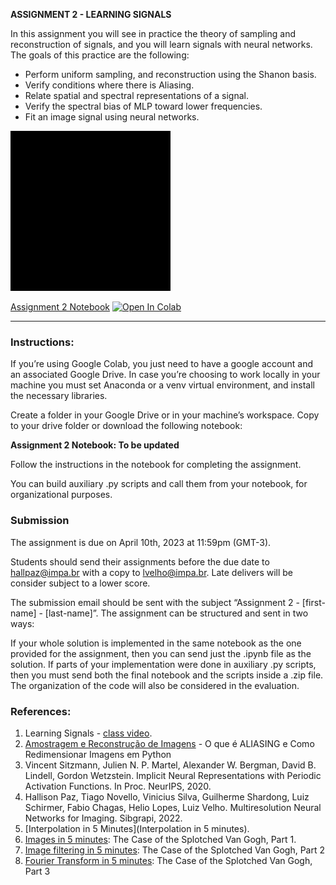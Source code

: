 **ASSIGNMENT 2 - LEARNING SIGNALS**

In this assignment you will see in practice the theory of sampling and reconstruction of signals, and you will learn signals with neural networks. The goals of this practice are the following:

- Perform uniform sampling, and reconstruction using the Shanon basis.
- Verify conditions where there is Aliasing.
- Relate spatial and spectral representations of a signal.
- Verify the spectral bias of MLP toward lower frequencies.
- Fit an image signal using neural networks.

![](img/hallpaz.gif)

[Assignment 2 Notebook](https://colab.research.google.com/github/hallpaz/3dsystems23/blob/main/assignments/lab2_learningsignals.ipynb)
<a href="https://colab.research.google.com/github/hallpaz/3dsystems23/blob/main/assignments/lab2_learningsignals.ipynb" target="_parent"><img src="https://colab.research.google.com/assets/colab-badge.svg" alt="Open In Colab"/></a>

------
### Instructions:
If you’re using Google Colab, you just need to have a google account and an associated Google Drive. In case you’re choosing to work locally in your machine you must set Anaconda or a venv virtual environment, and install the necessary libraries.

Create a folder in your Google Drive or in your machine’s workspace. Copy to your drive folder or download the following notebook:

**Assignment 2 Notebook: To be updated**

Follow the instructions in the notebook for completing the assignment.

You can build auxiliary .py scripts and call them from your notebook, for organizational purposes.

### Submission 

The assignment is due on April 10th, 2023 at 11:59pm (GMT-3).

Students should send their assignments before the due date to hallpaz@impa.br with a copy to lvelho@impa.br. Late delivers will be consider subject to a lower score.

The submission email should be sent with the subject “Assignment 2 - [first-name] - [last-name]”. The assignment can be structured and sent in two ways:

If your whole solution is implemented in the same notebook as the one provided for the assignment, then you can send just the .ipynb file as the solution. If parts of your implementation were done in auxiliary .py scripts, then you must send both the final notebook and the scripts inside a .zip file. The organization of the code will also be considered in the evaluation.

### References:

1. Learning Signals - [class video](https://www.youtube.com/watch?v=OcxvX4bMnzk).
2. [Amostragem e Reconstrução de Imagens](https://www.youtube.com/live/E8PJDhwy_RI?feature=share) - O que é ALIASING e Como Redimensionar Imagens em Python
2. Vincent Sitzmann, Julien N. P. Martel, Alexander W. Bergman, David B. Lindell, Gordon Wetzstein. Implicit Neural Representations with Periodic Activation Functions. In Proc. NeurIPS, 2020.
3. Hallison Paz, Tiago Novello, Vinicius Silva, Guilherme Shardong, Luiz Schirmer, Fabio Chagas, Helio Lopes, Luiz Velho. Multiresolution Neural Networks for Imaging. Sibgrapi, 2022.
4. [Interpolation in 5 Minutes](Interpolation in 5 minutes).
5. [Images in 5 minutes](https://youtu.be/xUzhKqf22mY): The Case of the Splotched Van Gogh, Part 1.
6. [Image filtering in 5 minutes](https://youtu.be/6v8dNtknOSM): The Case of the Splotched Van Gogh, Part 2
7. [Fourier Transform in 5 minutes](https://youtu.be/JciZYrh36LY): The Case of the Splotched Van Gogh, Part 3